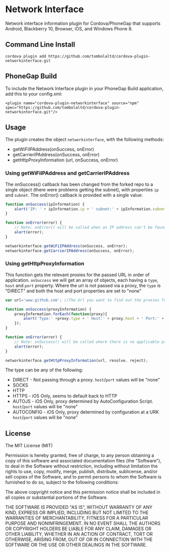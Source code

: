 Network Interface
=================

Network interface information plugin for Cordova/PhoneGap that supports Android, Blackberry 10, Browser, iOS, and Windows Phone 8.

## Command Line Install

    cordova plugin add https://github.com/tombolaltd/cordova-plugin-networkinterface.git

## PhoneGap Build

To include the Network Interface plugin in your PhoneGap Build application, add this to your config.xml:

    <plugin name="cordova-plugin-networkinterface" source="npm" spec="https://github.com/tombolaltd/cordova-plugin-networkinterface.git"/>

## Usage

The plugin creates the object `networkinterface`, with the following methods:

* getWiFiIPAddress(onSuccess, onError)
* getCarrierIPAddress(onSuccess, onError)
* getHttpProxyInformation (url, onSuccess, onError)

### Using getWiFiIPAddress and getCarrierIPAddress
The onSuccess() callback has been changed from the forked repo to a single object (there were problems getting the subnet), with properties `ip` and `subnet`. The onError() callback is provided with a single value:

```javascript
function onSuccess(ipInformation) {
	alert('IP: ' + ipInformation.ip + ' subnet:' + ipInformation.subnet); 
}

function onError(error) {
    // Note: onError() will be called when an IP address can't be found. eg WiFi is disabled, no SIM card, Airplane mode etc.
    alert(error);
}

networkinterface.getWiFiIPAddress(onSuccess, onError);
networkinterface.getCarrierIPAddress(onSuccess, onError);
```
### Using getHttpProxyInformation
This function gets the relevant proxies for the passed URL in order of application. `onSuccess` we will get an array of objects, each having a `type`, `host` and `port` property. Where the url is not passed via a proxy, the `type` is "DIRECT" and both the host and port properties are set to "none"

```javascript
var url='www.github.com'; //The Url you want to find out the proxies for.

function onSuccess(proxyInformation) {
    proxyInformation.forEach(function(proxy){
        alert('Type:' +proxy.type + ' Host:' + proxy.host + ' Port:' + proxt.port);
    });
}

function onError(error) {
    // Note: onSuccess() will be called where there is no applicable proxy, not onError.
    alert(error);
}

networkinterface.getHttpProxyInformation(url, resolve, reject);

```

The type can be any of the following:
* DIRECT - Not passing through a proxy. `host`/`port` values will be "none"
* SOCKS
* HTTP
* HTTPS - iOS Only, seems to default back to HTTP
* AUTOJS - iOS Only, proxy determined by AutoConfiguration Script. `host`/`port` values will be "none"
* AUTOCONFIG - iOS Only, proxy determined by configuration at a URK `host`/`port` values will be "none"


## License

The MIT License (MIT)

Permission is hereby granted, free of charge, to any person obtaining a copy
of this software and associated documentation files (the "Software"), to deal
in the Software without restriction, including without limitation the rights
to use, copy, modify, merge, publish, distribute, sublicense, and/or sell
copies of the Software, and to permit persons to whom the Software is
furnished to do so, subject to the following conditions:

The above copyright notice and this permission notice shall be included in
all copies or substantial portions of the Software.

THE SOFTWARE IS PROVIDED "AS IS", WITHOUT WARRANTY OF ANY KIND, EXPRESS OR
IMPLIED, INCLUDING BUT NOT LIMITED TO THE WARRANTIES OF MERCHANTABILITY,
FITNESS FOR A PARTICULAR PURPOSE AND NONINFRINGEMENT. IN NO EVENT SHALL THE
AUTHORS OR COPYRIGHT HOLDERS BE LIABLE FOR ANY CLAIM, DAMAGES OR OTHER
LIABILITY, WHETHER IN AN ACTION OF CONTRACT, TORT OR OTHERWISE, ARISING FROM,
OUT OF OR IN CONNECTION WITH THE SOFTWARE OR THE USE OR OTHER DEALINGS IN
THE SOFTWARE.
